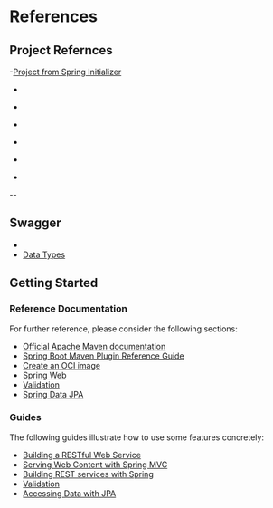 # References

## Project Refernces

-[Project from Spring Initializer](https://start.spring.io/#!type=maven-project&language=java&platformVersion=2.7.4&packaging=jar&jvmVersion=17&groupId=com.demo.task.tracker&artifactId=springboot-task-tracker-h2-api&name=Task-tracker&description=Task%20Tracker%20API%20with%20Spring%20Boot%20and%20H2%20Database&packageName=com.demo.task.tracker&dependencies=web,validation,lombok,data-jpa,h2)


- [](https://spring.io/guides/gs/rest-service-cors/)

- [](https://www.baeldung.com/spring-cors)

- [](https://www.demo2s.com/java/spring-corsregistry-addmapping-string-pathpattern.html)

- [](https://codingnconcepts.com/spring-boot/spring-value-annotation/)

- [](https://www.programmergirl.com/convert-list-array-java)

- [](https://www.javatpoint.com/how-to-convert-string-to-string-array-in-java)

--

## Swagger

- [](https://swagger.io/docs/specification/media-types/)
- [Data Types](https://swagger.io/docs/specification/data-models/data-types/)


## Getting Started

### Reference Documentation
For further reference, please consider the following sections:

* [Official Apache Maven documentation](https://maven.apache.org/guides/index.html)
* [Spring Boot Maven Plugin Reference Guide](https://docs.spring.io/spring-boot/docs/2.7.4/maven-plugin/reference/html/)
* [Create an OCI image](https://docs.spring.io/spring-boot/docs/2.7.4/maven-plugin/reference/html/#build-image)
* [Spring Web](https://docs.spring.io/spring-boot/docs/2.7.4/reference/htmlsingle/#web)
* [Validation](https://docs.spring.io/spring-boot/docs/2.7.4/reference/htmlsingle/#io.validation)
* [Spring Data JPA](https://docs.spring.io/spring-boot/docs/2.7.4/reference/htmlsingle/#data.sql.jpa-and-spring-data)

### Guides
The following guides illustrate how to use some features concretely:

* [Building a RESTful Web Service](https://spring.io/guides/gs/rest-service/)
* [Serving Web Content with Spring MVC](https://spring.io/guides/gs/serving-web-content/)
* [Building REST services with Spring](https://spring.io/guides/tutorials/rest/)
* [Validation](https://spring.io/guides/gs/validating-form-input/)
* [Accessing Data with JPA](https://spring.io/guides/gs/accessing-data-jpa/)

